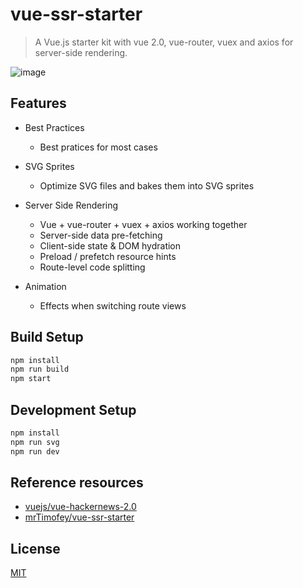 # vue-ssr-starter

> A Vue.js starter kit with vue 2.0, vue-router, vuex and axios for server-side rendering.

![image](https://user-images.githubusercontent.com/5000396/27516172-0c2a6828-59e7-11e7-8d7c-df32d538ff3a.png)

## Features

- Best Practices
  - Best pratices for most cases

- SVG Sprites
  - Optimize SVG files and bakes them into SVG sprites

- Server Side Rendering
  - Vue + vue-router + vuex + axios working together
  - Server-side data pre-fetching
  - Client-side state & DOM hydration
  - Preload / prefetch resource hints
  - Route-level code splitting

- Animation
  - Effects when switching route views

## Build Setup

``` bash
npm install
npm run build
npm start
```

## Development Setup

```bash
npm install
npm run svg
npm run dev
```

## Reference resources

- [vuejs/vue-hackernews-2.0](https://github.com/vuejs/vue-hackernews-2.0)
- [mrTimofey/vue-ssr-starter](https://github.com/mrTimofey/vue-ssr-starter)

## License

[MIT](http://opensource.org/licenses/MIT)
